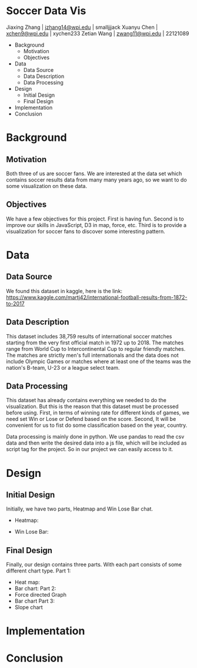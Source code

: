 Soccer Data Vis
===

Jiaxing Zhang | jzhang14@wpi.edu | smalljjjack
Xuanyu Chen | xchen9@wpi.edu | xychen233
Zetian Wang | zwang11@wpi.edu | 22121089

- Background
    - Motivation
    - Objectives
- Data
    - Data Source
    - Data Description
    - Data Processing
- Design
    - Initial Design
    - Final Design
- Implementation
- Conclusion


# Background

## Motivation

Both three of us are soccer fans. We are interested at the data set which contains soccer results data from many many years ago, so we want to do some visualization on these data.

## Objectives

We have a few objectives for this project. First is having fun. Second is to improve our skills in JavaScript, D3 in map, force, etc. Third is to provide a visualization for soccer fans to discover some interesting pattern.

# Data

## Data Source
We found this dataset in kaggle, here is the link:
https://www.kaggle.com/martj42/international-football-results-from-1872-to-2017
## Data Description
This dataset includes 38,759 results of international soccer matches starting from the very first official match in 1972 up to 2018. The matches range from World Cup to Intercontinental Cup to regular friendly matches. The matches are strictly men's full internationals and the data does not include Olympic Games or matches where at least one of the teams was the nation's B-team, U-23 or a league select team.

## Data Processing 
This dataset has already contains everything we needed to do the visualization. But this is the reason that this dataset must be processed before using. First, in terms of winning rate for different kinds of games, we need set Win or Lose or Defend based on the score. Second, It will be convenient for us to fist do some classification based on the year, country. 

Data processing is mainly done in python. We use pandas to read the csv data and then write the desired data into a js file, which will be included as script tag for the project. So in our project we can easily access to it.

# Design

## Initial Design
Initially, we have two parts, Heatmap and Win Lose Bar chat.
- Heatmap:

- Win Lose Bar:

## Final Design
Finally, our design contains three parts. With each part consists of some different chart type.
Part 1:
- Heat map:
- Bar chart:
Part 2:
- Force directed Graph
- Bar chart
Part 3:
- Slope chart
# Implementation

# Conclusion

